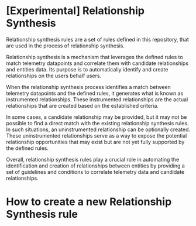 # [Experimental] Relationship Synthesis

Relationship synthesis rules are a set of rules defined in this repository, that are used in the process of relationship synthesis. 

Relationship synthesis is a mechanism that leverages the defined rules to match telemetry datapoints and correlate them 
with candidate relationships and entities data. Its purpose is to automatically identify and create relationships on the users behalf users.

When the relationship synthesis process identifies a match between telemetry datapoints and the defined rules, 
it generates what is known as instrumented relationships. 
These instrumented relationships are the actual relationships that are created based on the established criteria.

In some cases, a candidate relationship may be provided, but it may not be possible to find a direct match 
with the existing relationship synthesis rules. 
In such situations, an uninstrumented relationship can be optionally created. 
These uninstrumented relationships serve as a way to expose the potential relationship opportunities 
that may exist but are not yet fully supported by the defined rules.

Overall, relationship synthesis rules play a crucial role in automating the identification and creation of 
relationships between entities by providing a set of guidelines and conditions 
to correlate telemetry data and candidate relationships.

# How to create a new Relationship Synthesis rule 
